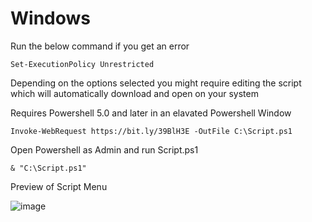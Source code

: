 # Windows

Run the below command if you get an error
```
Set-ExecutionPolicy Unrestricted
```
Depending on the options selected you might require editing the script which will automatically download and open on your system

Requires Powershell 5.0 and later in an elavated Powershell Window
```        
Invoke-WebRequest https://bit.ly/39BlH3E -OutFile C:\Script.ps1
```
Open Powershell as Admin and run Script.ps1
```
& "C:\Script.ps1"
 ```

Preview of Script Menu

![image](https://user-images.githubusercontent.com/90516190/134969945-5aff1fed-662b-477e-ab31-db6eb78add88.png)

